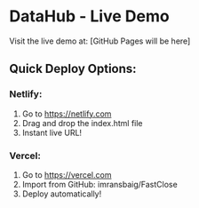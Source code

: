 # DataHub - Live Demo

Visit the live demo at: [GitHub Pages will be here]

## Quick Deploy Options:

### Netlify:
1. Go to https://netlify.com
2. Drag and drop the index.html file
3. Instant live URL!

### Vercel:  
1. Go to https://vercel.com
2. Import from GitHub: imransbaig/FastClose
3. Deploy automatically!


